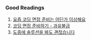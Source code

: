 ### Good Readings
1. [요즘 코딩 면접 준비는 어딘가 이상해요](./something-doesn't-make-sense-in-interview-prep-today.md)
2. [코딩 면접 준비하기 - 과유불급](./how-to-prepare-for-coding-interviews-do-less,not-more.md)
3. [도중에 솔루션을 봐도 괜찮습니다](./it's-ok-to-look-at-solutions.md)